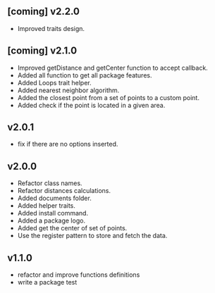 [coming] v2.2.0
--------
* Improved traits design.


[coming] v2.1.0
--------
* Improved getDistance and getCenter function to accept callback.
* Added all function to get all package features.
* Added Loops trait helper.
* Added nearest neighbor algorithm.
* Added the closest point from a set of points to a custom point.
* Added check if the point is located in a given area.

v2.0.1
--------
* fix if there are no options inserted.


v2.0.0
--------
* Refactor class names.
* Refactor distances calculations.
* Added documents folder.
* Added helper traits.
* Added install command.
* Added a package logo.
* Added get the center of set of points.
* Use the register pattern to store and fetch the data.


v1.1.0
--------
* refactor and improve functions definitions
* write a package test

